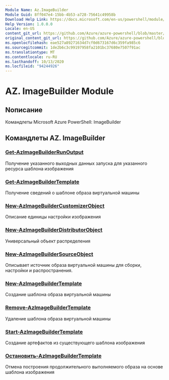 ```yaml
---
Module Name: Az.ImageBuilder
Module Guid: 8ff047e4-15bb-4b53-a728-75641c49958b
Download Help Link: https://docs.microsoft.com/en-us/powershell/module/az.imagebuilder
Help Version: 1.0.0.0
Locale: en-US
content_git_url: https://github.com/Azure/azure-powershell/blob/master/src/ImageBuilder/help/Az.ImageBuilder.md
original_content_git_url: https://github.com/Azure/azure-powershell/blob/master/src/ImageBuilder/help/Az.ImageBuilder.md
ms.openlocfilehash: eae527a89271634d7cf0d673167d6c359fa985c6
ms.sourcegitcommit: 1de2b6c3c99197958fa2101bc37680e7507f91ac
ms.translationtype: MT
ms.contentlocale: ru-RU
ms.lasthandoff: 10/13/2020
ms.locfileid: "94244926"
---
```

# AZ. ImageBuilder Module
## Nописание
Командлеты Microsoft Azure PowerShell: ImageBuilder

## Командлеты AZ. ImageBuilder
### [Get-AzImageBuilderRunOutput](Get-AzImageBuilderRunOutput.md)
Получение указанного выходных данных запуска для указанного ресурса шаблона изображения

### [Get-AzImageBuilderTemplate](Get-AzImageBuilderTemplate.md)
Получение сведений о шаблоне образа виртуальной машины

### [New-AzImageBuilderCustomizerObject](New-AzImageBuilderCustomizerObject.md)
Описание единицы настройки изображения

### [New-AzImageBuilderDistributorObject](New-AzImageBuilderDistributorObject.md)
Универсальный объект распределения

### [New-AzImageBuilderSourceObject](New-AzImageBuilderSourceObject.md)
Описывает источник образа виртуальной машины для сборки, настройки и распространения.

### [New-AzImageBuilderTemplate](New-AzImageBuilderTemplate.md)
Создание шаблона образа виртуальной машины

### [Remove-AzImageBuilderTemplate](Remove-AzImageBuilderTemplate.md)
Удаление шаблона образа виртуальной машины

### [Start-AzImageBuilderTemplate](Start-AzImageBuilderTemplate.md)
Создание артефактов из существующего шаблона изображения

### [Остановить-AzImageBuilderTemplate](Stop-AzImageBuilderTemplate.md)
Отмена построения продолжительного выполняемого образа на основе шаблона изображения

